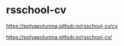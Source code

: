 # rsschool-cv
https://polyapolunina.github.io/rsschool-cv/cv

https://polyapolunina.github.io/rsschool-cv/
